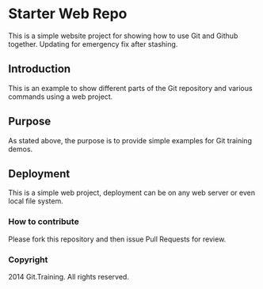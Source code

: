 # Starter Web Repo

This is a simple website project for showing how to use Git and Github together.
Updating for emergency fix after stashing.

## Introduction

This is an example to show different parts of the Git repository and various commands using a web project.

## Purpose

As stated above, the purpose is to provide simple examples for Git training demos.

## Deployment

This is a simple web project, deployment can be on any web server or even local file system.

### How to contribute

Please fork this repository and then issue Pull Requests for review.

### Copyright

2014 Git.Training. All rights reserved.